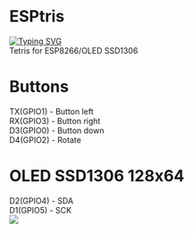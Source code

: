 # ESPtris
[![Typing SVG](https://readme-typing-svg.herokuapp.com?color=%2336BCF7&lines=ESPtris)](https://git.io/typing-svg)<br>
Tetris for ESP8266/OLED SSD1306
# Buttons
TX(GPIO1) - Button left<br>
RX(GPIO3) - Button right<br>
D3(GPIO0) - Button down<br>
D4(GPIO2) - Rotate<br>
# OLED SSD1306 128x64
D2(GPIO4) - SDA<br>
D1(GPIO5) - SCK<br>
<img src="(https://i0.wp.com/randomnerdtutorials.com/wp-content/uploads/2019/05/ESP8266-NodeMCU-kit-12-E-pinout-gpio-pin.png?quality=100&strip=all&ssl=1)">
